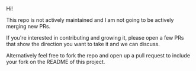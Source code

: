 Hi!

This repo is not actively maintained and I am not going to be actively merging new PRs.    

If you're interested in contributing and growing it, please open a few PRs that show the direction you want to take it and we can discuss.  

Alternatively feel free to fork the repo and open up a pull request to include your fork on the README of this project.
